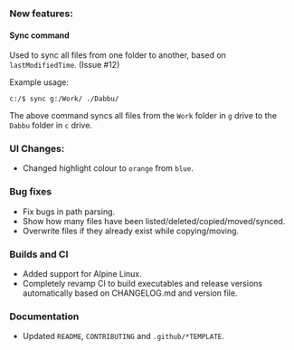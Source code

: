 ### New features:

#### Sync command

Used to sync all files from one folder to another, based on `lastModifiedTime`. (Issue #12)

Example usage:

```
c:/$ sync g:/Work/ ./Dabbu/
```

The above command syncs all files from the `Work` folder in `g` drive to the `Dabbu` folder in `c` drive.

### UI Changes:

- Changed highlight colour to `orange` from `blue`.

### Bug fixes

- Fix bugs in path parsing.
- Show how many files have been listed/deleted/copied/moved/synced.
- Overwrite files if they already exist while copying/moving.

### Builds and CI

- Added support for Alpine Linux.
- Completely revamp CI to build executables and release versions automatically based on CHANGELOG.md and version file.

### Documentation

- Updated `README`, `CONTRIBUTING` and `.github/*TEMPLATE`.
